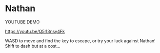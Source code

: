 # Nathan

YOUTUBE DEMO

https://youtu.be/Q5l13nsy4Fk

WASD to move and find the key to escape, or try your luck against Nathan!
Shift to dash but at a cost...

